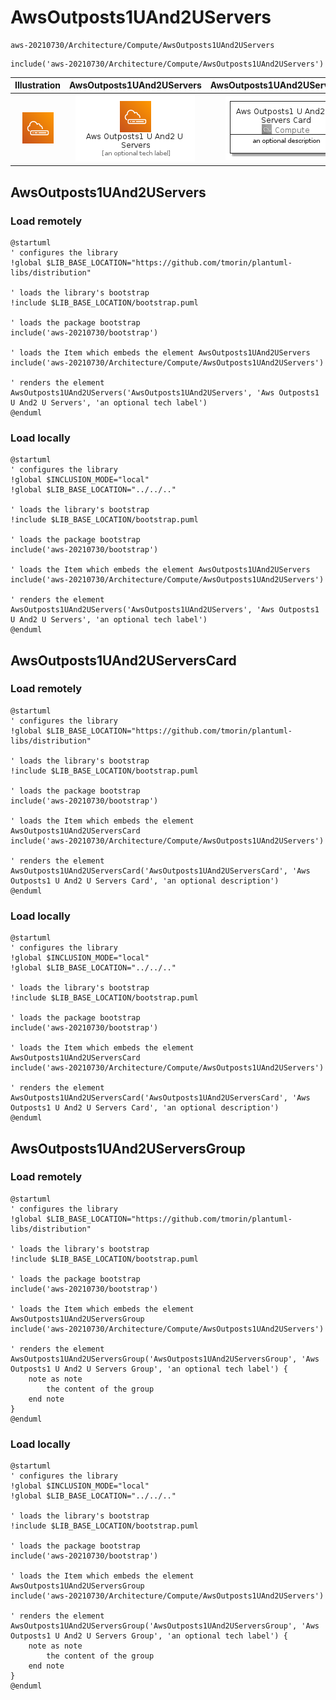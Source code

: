 # AwsOutposts1UAnd2UServers


```text
aws-20210730/Architecture/Compute/AwsOutposts1UAnd2UServers
```

```text
include('aws-20210730/Architecture/Compute/AwsOutposts1UAnd2UServers')
```



| Illustration | AwsOutposts1UAnd2UServers | AwsOutposts1UAnd2UServersCard | AwsOutposts1UAnd2UServersGroup |
| :---: | :---: | :---: | :---: |
| ![illustration for Illustration](../../../aws-20210730/Architecture/Compute/AwsOutposts1UAnd2UServers.png) | ![illustration for AwsOutposts1UAnd2UServers](../../../aws-20210730/Architecture/Compute/AwsOutposts1UAnd2UServers.Local.png) | ![illustration for AwsOutposts1UAnd2UServersCard](../../../aws-20210730/Architecture/Compute/AwsOutposts1UAnd2UServersCard.Local.png) | ![illustration for AwsOutposts1UAnd2UServersGroup](../../../aws-20210730/Architecture/Compute/AwsOutposts1UAnd2UServersGroup.Local.png) |




## AwsOutposts1UAnd2UServers

### Load remotely
```plantuml
@startuml
' configures the library
!global $LIB_BASE_LOCATION="https://github.com/tmorin/plantuml-libs/distribution"

' loads the library's bootstrap
!include $LIB_BASE_LOCATION/bootstrap.puml

' loads the package bootstrap
include('aws-20210730/bootstrap')

' loads the Item which embeds the element AwsOutposts1UAnd2UServers
include('aws-20210730/Architecture/Compute/AwsOutposts1UAnd2UServers')

' renders the element
AwsOutposts1UAnd2UServers('AwsOutposts1UAnd2UServers', 'Aws Outposts1 U And2 U Servers', 'an optional tech label')
@enduml
```

### Load locally
```plantuml
@startuml
' configures the library
!global $INCLUSION_MODE="local"
!global $LIB_BASE_LOCATION="../../.."

' loads the library's bootstrap
!include $LIB_BASE_LOCATION/bootstrap.puml

' loads the package bootstrap
include('aws-20210730/bootstrap')

' loads the Item which embeds the element AwsOutposts1UAnd2UServers
include('aws-20210730/Architecture/Compute/AwsOutposts1UAnd2UServers')

' renders the element
AwsOutposts1UAnd2UServers('AwsOutposts1UAnd2UServers', 'Aws Outposts1 U And2 U Servers', 'an optional tech label')
@enduml
```

## AwsOutposts1UAnd2UServersCard

### Load remotely
```plantuml
@startuml
' configures the library
!global $LIB_BASE_LOCATION="https://github.com/tmorin/plantuml-libs/distribution"

' loads the library's bootstrap
!include $LIB_BASE_LOCATION/bootstrap.puml

' loads the package bootstrap
include('aws-20210730/bootstrap')

' loads the Item which embeds the element AwsOutposts1UAnd2UServersCard
include('aws-20210730/Architecture/Compute/AwsOutposts1UAnd2UServers')

' renders the element
AwsOutposts1UAnd2UServersCard('AwsOutposts1UAnd2UServersCard', 'Aws Outposts1 U And2 U Servers Card', 'an optional description')
@enduml
```

### Load locally
```plantuml
@startuml
' configures the library
!global $INCLUSION_MODE="local"
!global $LIB_BASE_LOCATION="../../.."

' loads the library's bootstrap
!include $LIB_BASE_LOCATION/bootstrap.puml

' loads the package bootstrap
include('aws-20210730/bootstrap')

' loads the Item which embeds the element AwsOutposts1UAnd2UServersCard
include('aws-20210730/Architecture/Compute/AwsOutposts1UAnd2UServers')

' renders the element
AwsOutposts1UAnd2UServersCard('AwsOutposts1UAnd2UServersCard', 'Aws Outposts1 U And2 U Servers Card', 'an optional description')
@enduml
```

## AwsOutposts1UAnd2UServersGroup

### Load remotely
```plantuml
@startuml
' configures the library
!global $LIB_BASE_LOCATION="https://github.com/tmorin/plantuml-libs/distribution"

' loads the library's bootstrap
!include $LIB_BASE_LOCATION/bootstrap.puml

' loads the package bootstrap
include('aws-20210730/bootstrap')

' loads the Item which embeds the element AwsOutposts1UAnd2UServersGroup
include('aws-20210730/Architecture/Compute/AwsOutposts1UAnd2UServers')

' renders the element
AwsOutposts1UAnd2UServersGroup('AwsOutposts1UAnd2UServersGroup', 'Aws Outposts1 U And2 U Servers Group', 'an optional tech label') {
    note as note
        the content of the group
    end note
}
@enduml
```

### Load locally
```plantuml
@startuml
' configures the library
!global $INCLUSION_MODE="local"
!global $LIB_BASE_LOCATION="../../.."

' loads the library's bootstrap
!include $LIB_BASE_LOCATION/bootstrap.puml

' loads the package bootstrap
include('aws-20210730/bootstrap')

' loads the Item which embeds the element AwsOutposts1UAnd2UServersGroup
include('aws-20210730/Architecture/Compute/AwsOutposts1UAnd2UServers')

' renders the element
AwsOutposts1UAnd2UServersGroup('AwsOutposts1UAnd2UServersGroup', 'Aws Outposts1 U And2 U Servers Group', 'an optional tech label') {
    note as note
        the content of the group
    end note
}
@enduml
```

